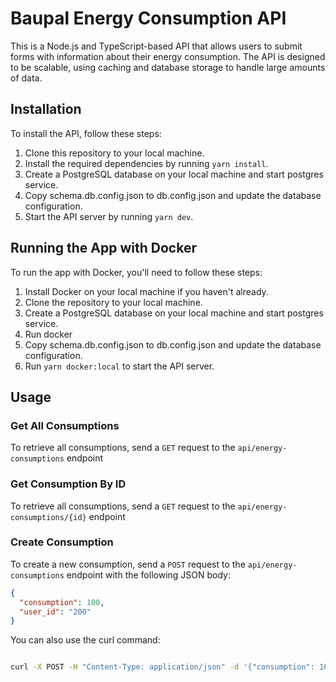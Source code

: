 # Baupal Energy Consumption API

This is a Node.js and TypeScript-based API that allows users to submit forms with information about their energy consumption. The API is designed to be scalable, using caching and database storage to handle large amounts of data.

## Installation

To install the API, follow these steps:

1. Clone this repository to your local machine.
2. Install the required dependencies by running `yarn install`.
3. Create a PostgreSQL database on your local machine and start postgres service.
4. Copy schema.db.config.json to db.config.json and update the database configuration.
5. Start the API server by running `yarn dev`.

## Running the App with Docker

To run the app with Docker, you'll need to follow these steps:

1. Install Docker on your local machine if you haven't already.
2. Clone the repository to your local machine.
3. Create a PostgreSQL database on your local machine and start postgres service.
4. Run docker
5. Copy schema.db.config.json to db.config.json and update the database configuration.
6. Run `yarn docker:local` to start the API server.

## Usage

### Get All Consumptions

To retrieve all consumptions, send a `GET` request to the `api/energy-consumptions` endpoint

### Get Consumption By ID

To retrieve all consumptions, send a `GET` request to the `api/energy-consumptions/{id}` endpoint

### Create Consumption

To create a new consumption, send a `POST` request to the `api/energy-consumptions` endpoint with the following JSON body:

```json
{
  "consumption": 100,
  "user_id": "200"
}
```

You can also use the curl command:

```bash

curl -X POST -H "Content-Type: application/json" -d '{"consumption": 100, "user_id": "200"}' http://localhost:3000/api/energy-consumptions

```
